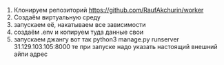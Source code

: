 1) Клонируем репозиторий https://github.com/RaufAkchurin/worker
2) Создаём виртуальную среду
3) запускаем её, накатываем все зависимости
4) создаём .env и копируем туда данные свои
5) запускаем джангу вот так 
python3 manage.py runserver 31.129.103.105:8000
те при запуске надо указать настоящий внешний айпи адрес